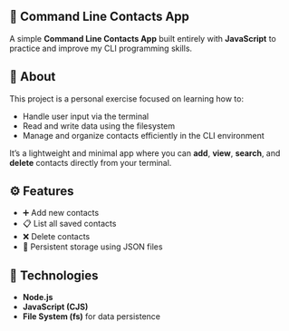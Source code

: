 ## 📇 Command Line Contacts App

A simple **Command Line Contacts App** built entirely with **JavaScript** to practice and improve my CLI programming skills.

## 🧠 About

This project is a personal exercise focused on learning how to:
- Handle user input via the terminal  
- Read and write data using the filesystem  
- Manage and organize contacts efficiently in the CLI environment  

It’s a lightweight and minimal app where you can **add**, **view**, **search**, and **delete** contacts directly from your terminal.

## ⚙️ Features

- ➕ Add new contacts  
- 📋 List all saved contacts  
- ❌ Delete contacts  
- 💾 Persistent storage using JSON files  

## 🧰 Technologies

- **Node.js**
- **JavaScript (CJS)**
- **File System (fs)** for data persistence
